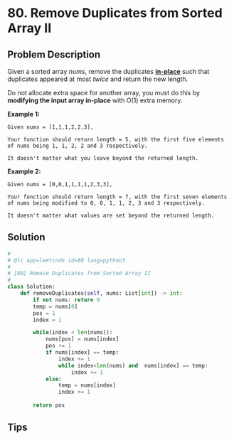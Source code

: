 # 80. Remove Duplicates from Sorted Array II



## Problem Description



Given a sorted array *nums*, remove the duplicates [**in-place**](https://en.wikipedia.org/wiki/In-place_algorithm) such that duplicates appeared at most *twice* and return the new length.

Do not allocate extra space for another array, you must do this by **modifying the input array in-place** with O(1) extra memory.

**Example 1:**

```
Given nums = [1,1,1,2,2,3],

Your function should return length = 5, with the first five elements of nums being 1, 1, 2, 2 and 3 respectively.

It doesn't matter what you leave beyond the returned length.
```

**Example 2:**

```
Given nums = [0,0,1,1,1,1,2,3,3],

Your function should return length = 7, with the first seven elements of nums being modified to 0, 0, 1, 1, 2, 3 and 3 respectively.

It doesn't matter what values are set beyond the returned length.
```



## Solution



```python
#
# @lc app=leetcode id=80 lang=python3
#
# [80] Remove Duplicates from Sorted Array II
#
class Solution:
    def removeDuplicates(self, nums: List[int]) -> int:
        if not nums: return 0
        temp = nums[0]
        pos = 1
        index = 1

        while(index < len(nums)):
            nums[pos] = nums[index]
            pos += 1
            if nums[index] == temp:  
                index += 1  
                while index<len(nums) and  nums[index] == temp:
                    index += 1
            else:
                temp = nums[index]
                index += 1
        
        return pos


```





## Tips





